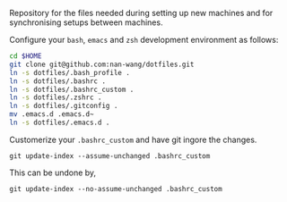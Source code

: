 Repository for the files needed during setting up new machines and for synchronising setups between machines.

Configure your `bash`, `emacs` and `zsh` development environment as follows:

```sh
cd $HOME
git clone git@github.com:nan-wang/dotfiles.git
ln -s dotfiles/.bash_profile .
ln -s dotfiles/.bashrc .
ln -s dotfiles/.bashrc_custom .
ln -s dotfiles/.zshrc .
ln -s dotfiles/.gitconfig .
mv .emacs.d .emacs.d~
ln -s dotfiles/.emacs.d .
```

Customerize your `.bashrc_custom` and have git ingore the changes.
```
git update-index --assume-unchanged .bashrc_custom
```
This can be undone by,
```
git update-index --no-assume-unchanged .bashrc_custom
```
